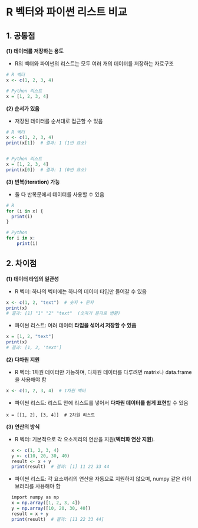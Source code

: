 # R 벡터와 파이썬 리스트 비교

## 1. 공통점
**(1) 데이터를 저장하는 용도**
  - R의 벡터와 파이썬의 리스트는 모두 여러 개의 데이터를 저장하는 자료구조
  ```R
  # R 벡터
  x <- c(1, 2, 3, 4)

  # Python 리스트
  x = [1, 2, 3, 4]
  ```

**(2) 순서가 있음**
  - 저장된 데이터를 순서대로 접근할 수 있음
  ```R
  # R 벡터
  x <- c(1, 2, 3, 4)
  print(x[1])  # 결과: 1 (1번 요소)


  # Python 리스트
  x = [1, 2, 3, 4]
  print(x[0])  # 결과: 1 (0번 요소)
  ```
**(3) 반복(iteration) 가능**
  - 둘 다 반복문에서 데이터를 사용할 수 있음
  ```R
  # R
  for (i in x) {
    print(i)
  }

  # Python
  for i in x:
      print(i)
  ```

## 2. 차이점
**(1) 데이터 타입의 일관성**
  - R 벡터: 하나의 벡터에는 하나의 데이터 타입만 들어갈 수 있음
  ```R
  x <- c(1, 2, "text")  # 숫자 + 문자
  print(x)
  # 결과: [1] "1" "2" "text"  (숫자가 문자로 변환)
  ```
  - 파이썬 리스트: 여러 데이터 **타입을 섞어서 저장할 수 있음**
  ```R
  x = [1, 2, "text"]
  print(x)
  # 결과: [1, 2, 'text']
  ```

**(2) 다차원 지원**
  - R 벡터: 1차원 데이터만 가능하며, 다차원 데이터를 다루려면 matrix나 data.frame을 사용해야 함
  ```R
  x <- c(1, 2, 3, 4)  # 1차원 벡터
  ```
  - 파이썬 리스트: 리스트 안에 리스트를 넣어서 **다차원 데이터를 쉽게 표현**할 수 있음
  ```
  x = [[1, 2], [3, 4]]  # 2차원 리스트
  ```

**(3) 연산의 방식**
  - R 벡터: 기본적으로 각 요소끼리의 연산을 지원(**벡터화 연산 지원**).
```R
  x <- c(1, 2, 3, 4)
  y <- c(10, 20, 30, 40)
  result <- x + y
  print(result)  # 결과: [1] 11 22 33 44
```
  - 파이썬 리스트: 각 요소끼리의 연산을 자동으로 지원하지 않으며, numpy 같은 라이브러리를 사용해야 함
```R
  import numpy as np
  x = np.array([1, 2, 3, 4])
  y = np.array([10, 20, 30, 40])
  result = x + y
  print(result)  # 결과: [11 22 33 44]
```

   
